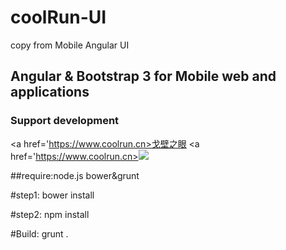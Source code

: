 # coolRun-UI
copy from Mobile Angular UI

## Angular &amp; Bootstrap 3 for Mobile web and applications


### Support development
<a href='https://www.coolrun.cn>戈壁之眼</a>
<a href='https://www.coolrun.cn><img  src='http://www.coolrun.cn/Resource/image/mobile/homepage/home.png' border='0' ></a>



##require:node.js bower&grunt

#step1: bower install

#step2: npm install

#Build: grunt .